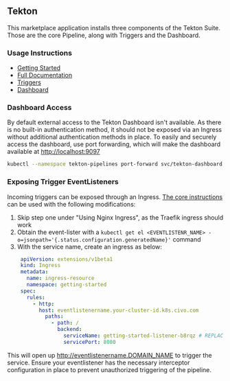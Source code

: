 ## Tekton

This marketplace application installs three components of the Tekton Suite. Those are the core Pipeline, along with Triggers and the Dashboard.

### Usage Instructions

- [Getting Started](https://tekton.dev/docs/getting-started/)
- [Full Documentation](https://tekton.dev/docs/)
- [Triggers](https://tekton.dev/docs/triggers/)
- [Dashboard](https://tekton.dev/docs/dashboard/)

### Dashboard Access

By default external access to the Tekton Dashboard isn't available. As there is no built-in authentication method, it should not be exposed
via an Ingress without additional authentication methods in place. To easily and securely access the dashboard, use port forwarding, which will make the dashboard available at <http://localhost:9097>

```sh
kubectl --namespace tekton-pipelines port-forward svc/tekton-dashboard 9097:9097
```

### Exposing Trigger EventListeners

Incoming triggers can be exposed through an Ingress. [The core instructions](https://tekton.dev/docs/triggers/exposing-eventlisteners/) can be used with the following modifications:

1. Skip step one under "Using Nginx Ingress", as the Traefik ingress should work
2. Obtain the event-lister with a `kubectl get el <EVENTLISTENR_NAME> -o=jsonpath='{.status.configuration.generatedName}'` command
3. With the service name, create an ingress as below:
   ```yaml
    apiVersion: extensions/v1beta1
    kind: Ingress
    metadata:
      name: ingress-resource
      namespace: getting-started
    spec:
      rules:
        - http:
          host: eventlistenername.your-cluster-id.k8s.civo.com
            paths:
              - path: /
                backend:
                  serviceName: getting-started-listener-b8rqz # REPLACE WITH YOUR SERVICE NAME FROM STEP 2
                  servicePort: 8080
   ```

This will open up http://eventlistenername.DOMAIN_NAME to trigger the service. Ensure your eventlistener has the necessary interceptor configuration in place to prevent unauthorized triggering of the pipeline.
